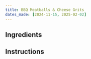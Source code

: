 ```yaml
---
title: BBQ Meatballs & Cheese Grits
dates_made: [2024-11-15, 2025-02-02]
---
```


## Ingredients

## Instructions
